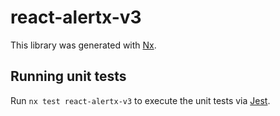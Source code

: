# react-alertx-v3

This library was generated with [Nx](https://nx.dev).

## Running unit tests

Run `nx test react-alertx-v3` to execute the unit tests via [Jest](https://jestjs.io).
